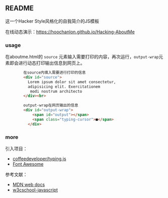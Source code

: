 ## README 

这一个Hacker Style风格化的自我简介的JS模板

在线动态演示：https://hoochanlon.github.io/Hacking-AboutMe

### usage

在aboutme.html的 `source` 元素输入需要打印的内容，再次运行，`output-wrap`元素即会进行动态打印输出信息到网页上。

```html
        在source内填入需要进行打印的信息
        <div id="source">
          Lorem ipsum dolor sit amet consectetur,
          adipisicing elit. Exercitationem
           modi nostrum architecto 
        </div><br>
     
        output-wrap在网页输出的信息
        <div id="output-wrap">
            <span id="output"></span>
            <span class="typing-cursor">■</span>
          </div>
```

<!--
![test.gif](https://i.loli.net/2020/06/15/1WSwQ3MkUixV4jP.gif)
-->

### more

引入项目：

* [coffeedeveloper/typing.js](https://github.com/coffeedeveloper/typing.js)
* [Font Awesome](https://www.thinkcmf.com/font/search/index.html)

参考文献：

* [MDN web docs](https://developer.mozilla.org/en-US/docs/Web/JavaScript)
* [w3cschool-javascript](https://www.w3school.com.cn/js/index.asp)

